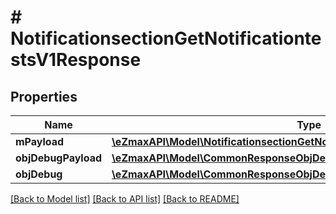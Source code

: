 # # NotificationsectionGetNotificationtestsV1Response

## Properties

Name | Type | Description | Notes
------------ | ------------- | ------------- | -------------
**mPayload** | [**\eZmaxAPI\Model\NotificationsectionGetNotificationtestsV1ResponseMPayload**](NotificationsectionGetNotificationtestsV1ResponseMPayload.md) |  |
**objDebugPayload** | [**\eZmaxAPI\Model\CommonResponseObjDebugPayload**](CommonResponseObjDebugPayload.md) |  | [optional]
**objDebug** | [**\eZmaxAPI\Model\CommonResponseObjDebug**](CommonResponseObjDebug.md) |  | [optional]

[[Back to Model list]](../../README.md#models) [[Back to API list]](../../README.md#endpoints) [[Back to README]](../../README.md)
